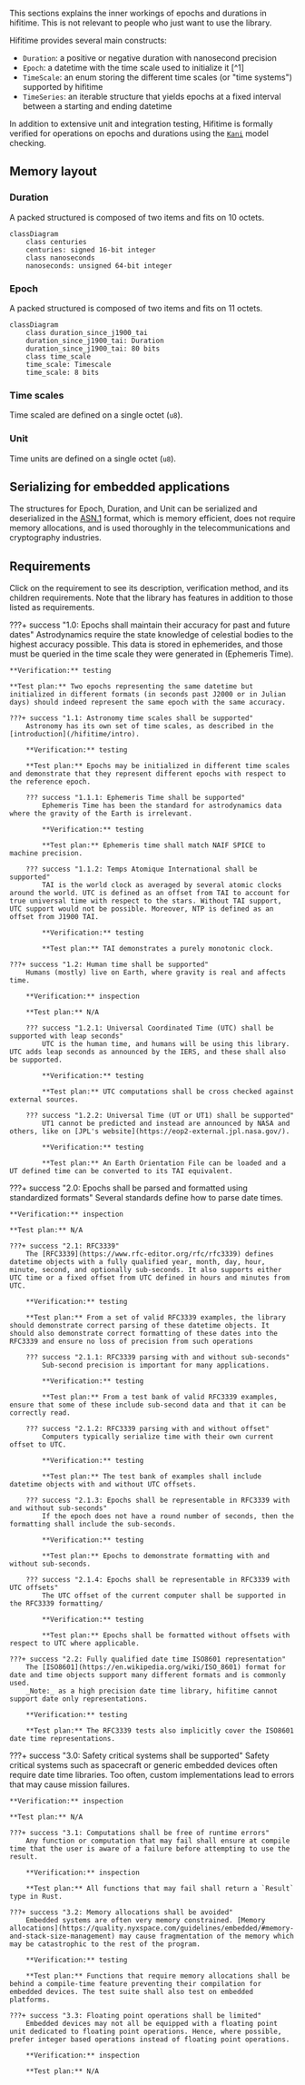 This sections explains the inner workings of epochs and durations in hifitime. This is not relevant to people who just want to use the library.

Hifitime provides several main constructs:

+ `Duration`: a positive or negative duration with nanosecond precision
+ `Epoch`: a datetime with the time scale used to initialize it [^1]
+ `TimeScale`: an enum storing the different time scales (or "time systems") supported by hifitime
+ `TimeSeries`: an iterable structure that yields epochs at a fixed interval between a starting and ending datetime

In addition to extensive unit and integration testing, Hifitime is formally verified for operations on epochs and durations using the [`Kani`](https://model-checking.github.io/kani/) model checking.

## Memory layout

### Duration

A packed structured is composed of two items and fits on 10 octets.

```mermaid
classDiagram
    class centuries
    centuries: signed 16-bit integer
    class nanoseconds
    nanoseconds: unsigned 64-bit integer
```

### Epoch

A packed structured is composed of two items and fits on 11 octets.

```mermaid
classDiagram
    class duration_since_j1900_tai
    duration_since_j1900_tai: Duration
    duration_since_j1900_tai: 80 bits
    class time_scale
    time_scale: Timescale
    time_scale: 8 bits
```

### Time scales

Time scaled are defined on a single octet (`u8`).

### Unit

Time units are defined on a single octet (`u8`).

## Serializing for embedded applications

The structures for Epoch, Duration, and Unit can be serialized and deserialized in the [ASN.1](https://en.wikipedia.org/wiki/ASN.1) format, which is memory efficient, does not require memory allocations, and is used thoroughly in the telecommunications and cryptography industries.


## Requirements

Click on the requirement to see its description, verification method, and its children requirements. Note that the library has features in addition to those listed as requirements.

???+ success "1.0: Epochs shall maintain their accuracy for past and future dates"
    Astrodynamics require the state knowledge of celestial bodies to the highest accuracy possible. This data is stored in ephemerides, and those must be queried in the time scale they were generated in (Ephemeris Time).

    **Verification:** testing

    **Test plan:** Two epochs representing the same datetime but initialized in different formats (in seconds past J2000 or in Julian days) should indeed represent the same epoch with the same accuracy.

    ???+ success "1.1: Astronomy time scales shall be supported"
        Astronomy has its own set of time scales, as described in the [introduction](/hifitime/intro).

        **Verification:** testing

        **Test plan:** Epochs may be initialized in different time scales and demonstrate that they represent different epochs with respect to the reference epoch.

        ??? success "1.1.1: Ephemeris Time shall be supported"
            Ephemeris Time has been the standard for astrodynamics data where the gravity of the Earth is irrelevant.
    
            **Verification:** testing
    
            **Test plan:** Ephemeris time shall match NAIF SPICE to machine precision.

        ??? success "1.1.2: Temps Atomique International shall be supported"
            TAI is the world clock as averaged by several atomic clocks around the world. UTC is defined as an offset from TAI to account for true universal time with respect to the stars. Without TAI support, UTC support would not be possible. Moreover, NTP is defined as an offset from J1900 TAI.
    
            **Verification:** testing
    
            **Test plan:** TAI demonstrates a purely monotonic clock.

    ???+ success "1.2: Human time shall be supported"
        Humans (mostly) live on Earth, where gravity is real and affects time.

        **Verification:** inspection

        **Test plan:** N/A

        ??? success "1.2.1: Universal Coordinated Time (UTC) shall be supported with leap seconds"
            UTC is the human time, and humans will be using this library. UTC adds leap seconds as announced by the IERS, and these shall also be supported.
    
            **Verification:** testing
    
            **Test plan:** UTC computations shall be cross checked against external sources.

        ??? success "1.2.2: Universal Time (UT or UT1) shall be supported"
            UT1 cannot be predicted and instead are announced by NASA and others, like on [JPL's website](https://eop2-external.jpl.nasa.gov/).
    
            **Verification:** testing
    
            **Test plan:** An Earth Orientation File can be loaded and a UT defined time can be converted to its TAI equivalent.

???+ success "2.0: Epochs shall be parsed and formatted using standardized formats"
    Several standards define how to parse date times.

    **Verification:** inspection

    **Test plan:** N/A

    ???+ success "2.1: RFC3339"
        The [RFC3339](https://www.rfc-editor.org/rfc/rfc3339) defines datetime objects with a fully qualified year, month, day, hour, minute, second, and optionally sub-seconds. It also supports either UTC time or a fixed offset from UTC defined in hours and minutes from UTC.

        **Verification:** testing

        **Test plan:** From a set of valid RFC3339 examples, the library should demonstrate correct parsing of these datetime objects. It should also demonstrate correct formatting of these dates into the RFC3339 and ensure no loss of precision from such operations

        ??? success "2.1.1: RFC3339 parsing with and without sub-seconds"
            Sub-second precision is important for many applications.
    
            **Verification:** testing
    
            **Test plan:** From a test bank of valid RFC3339 examples, ensure that some of these include sub-second data and that it can be correctly read.

        ??? success "2.1.2: RFC3339 parsing with and without offset"
            Computers typically serialize time with their own current offset to UTC.
    
            **Verification:** testing
    
            **Test plan:** The test bank of examples shall include datetime objects with and without UTC offsets.

        ??? success "2.1.3: Epochs shall be representable in RFC3339 with and without sub-seconds"
            If the epoch does not have a round number of seconds, then the formatting shall include the sub-seconds.
    
            **Verification:** testing
    
            **Test plan:** Epochs to demonstrate formatting with and without sub-seconds.

        ??? success "2.1.4: Epochs shall be representable in RFC3339 with UTC offsets"
            The UTC offset of the current computer shall be supported in the RFC3339 formatting/
    
            **Verification:** testing
    
            **Test plan:** Epochs shall be formatted without offsets with respect to UTC where applicable.

    ???+ success "2.2: Fully qualified date time ISO8601 representation"
        The [ISO8601](https://en.wikipedia.org/wiki/ISO_8601) format for date and time objects support many different formats and is commonly used.
        _Note:_ as a high precision date time library, hifitime cannot support date only representations.

        **Verification:** testing

        **Test plan:** The RFC3339 tests also implicitly cover the ISO8601 date time representations.

???+ success "3.0: Safety critical systems shall be supported"
    Safety critical systems such as spacecraft or generic embedded devices often require date time libraries. Too often, custom implementations lead to errors that may cause mission failures.

    **Verification:** inspection

    **Test plan:** N/A

    ???+ success "3.1: Computations shall be free of runtime errors"
        Any function or computation that may fail shall ensure at compile time that the user is aware of a failure before attempting to use the result.
    
        **Verification:** inspection
    
        **Test plan:** All functions that may fail shall return a `Result` type in Rust.

    ???+ success "3.2: Memory allocations shall be avoided"
        Embedded systems are often very memory constrained. [Memory allocations](https://quality.nyxspace.com/guidelines/embedded/#memory-and-stack-size-management) may cause fragmentation of the memory which may be catastrophic to the rest of the program.
    
        **Verification:** testing
    
        **Test plan:** Functions that require memory allocations shall be behind a compile-time feature preventing their compilation for embedded devices. The test suite shall also test on embedded platforms.

    ???+ success "3.3: Floating point operations shall be limited"
        Embedded devices may not all be equipped with a floating point unit dedicated to floating point operations. Hence, where possible, prefer integer based operations instead of floating point operations.
    
        **Verification:** inspection
    
        **Test plan:** N/A
